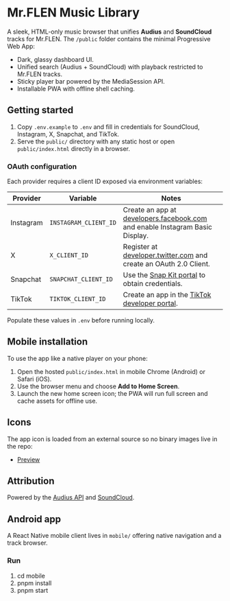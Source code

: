 # Mr.FLEN Music Library

A sleek, HTML-only music browser that unifies **Audius** and **SoundCloud** tracks for Mr.FLEN. The `/public` folder contains the minimal Progressive Web App:

- Dark, glassy dashboard UI.
- Unified search (Audius + SoundCloud) with playback restricted to Mr.FLEN tracks.
- Sticky player bar powered by the MediaSession API.
- Installable PWA with offline shell caching.

## Getting started

1. Copy `.env.example` to `.env` and fill in credentials for SoundCloud, Instagram, X, Snapchat, and TikTok.
2. Serve the `public/` directory with any static host or open `public/index.html` directly in a browser.

### OAuth configuration

Each provider requires a client ID exposed via environment variables:

| Provider | Variable | Notes |
| --- | --- | --- |
| Instagram | `INSTAGRAM_CLIENT_ID` | Create an app at [developers.facebook.com](https://developers.facebook.com/apps/) and enable Instagram Basic Display. |
| X | `X_CLIENT_ID` | Register at [developer.twitter.com](https://developer.twitter.com/) and create an OAuth 2.0 Client. |
| Snapchat | `SNAPCHAT_CLIENT_ID` | Use the [Snap Kit portal](https://kit.snapchat.com/portal) to obtain credentials. |
| TikTok | `TIKTOK_CLIENT_ID` | Create an app in the [TikTok developer portal](https://developers.tiktok.com/). |

Populate these values in `.env` before running locally.

## Mobile installation

To use the app like a native player on your phone:

1. Open the hosted `public/index.html` in mobile Chrome (Android) or Safari (iOS).
2. Use the browser menu and choose **Add to Home Screen**.
3. Launch the new home screen icon; the PWA will run full screen and cache assets for offline use.

## Icons

The app icon is loaded from an external source so no binary images live in the repo:

- [Preview](https://encrypted-tbn0.gstatic.com/images?q=tbn:ANd9GcTaF4gcqMi2_jDFJv-rNCvSR7LdGeumndQkew&s)

## Attribution

Powered by the [Audius API](https://audius.org/) and [SoundCloud](https://soundcloud.com/).

## Android app

A React Native mobile client lives in `mobile/` offering native navigation and a track browser.

### Run
1. cd mobile
2. pnpm install
3. pnpm start
